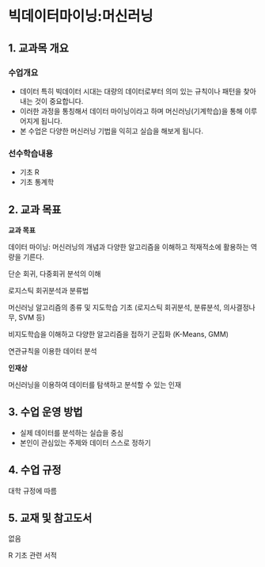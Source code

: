 # 빅데이터마이닝:머신러닝
## 1. 교과목 개요
### 수업개요
- 데이터 특히 빅데이터 시대는 대량의 데이터로부터 의미 있는 규칙이나 패턴을 찾아내는 것이 중요합니다.
- 이러한 과정을 통칭해서 데이터 마이닝이라고 하며 머신러닝(기계학습)을 통해 이루어지게 됩니다.
- 본 수업은 다양한 머신러닝 기법을 익히고 실습을 해보게 됩니다.
### 선수학습내용
- 기초 R
- 기초 통계학
## 2. 교과 목표
**교과 목표**

데이터 마이닝: 머신러닝의 개념과 다양한 알고리즘을 이해하고 적재적소에 활용하는 역량을 기른다.

단순 회귀, 다중회귀 분석의 이해

로지스틱 회귀분석과 분류법

머신러닝 알고리즘의 종류 및 지도학습 기초 (로지스틱 회귀분석, 분류분석, 의사결정나무, SVM 등)

비지도학습을 이해하고 다양한 알고리즘을 접하기 군집화 (K-Means, GMM)

연관규칙을 이용한 데이터 분석

**인재상**

머신러닝을 이용하여 데이터를 탐색하고 분석할 수 있는 인재



## 3. 수업 운영 방법
- 실제 데이터를 분석하는 실습을 중심
- 본인이 관심있는 주제와 데이터 스스로 정하기

## 4. 수업 규정
대학 규정에 따름
## 5. 교재 및 참고도서
없음

R 기초 관련 서적
